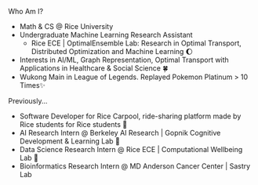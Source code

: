 <!--
**KataTech/KataTech** is a ✨ _special_ ✨ repository because its `README.md` (this file) appears on your GitHub profile.

Here are some ideas to get you started:

- 🔭 I’m currently working on ...
- 🌱 I’m currently learning ...
- 👯 I’m looking to collaborate on ...
- 🤔 I’m looking for help with ...
- 💬 Ask me about ...
- 📫 How to reach me: ...
- 😄 Pronouns: ...
- ⚡ Fun fact: ...
-->

Who Am I?
* Math & CS @ Rice University
* Undergraduate Machine Learning Research Assistant 
  * Rice ECE | OptimalEnsemble Lab: Research in Optimal Transport, Distributed Optimization and Machine Learning 🌔
* Interests in AI/ML, Graph Representation, Optimal Transport with Applications in Healthcare & Social Science 🍀
* Wukong Main in League of Legends. Replayed Pokemon Platinum > 10 Times✨

Previously... 
  * Software Developer for Rice Carpool, ride-sharing platform made by Rice students for Rice students 🚙
  * AI Research Intern @ Berkeley AI Research | Gopnik Cognitive Development & Learning Lab 🌹
  * Data Science Research Intern @ Rice ECE | Computational Wellbeing Lab 🔮
  * Bioinformatics Research Intern @ MD Anderson Cancer Center | Sastry Lab
